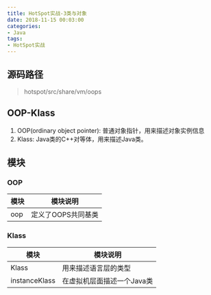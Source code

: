 ```yaml
---
title: HotSpot实战-3类与对象
date: 2018-11-15 00:03:00
categories:
- Java
tags:
- HotSpot实战
---
```


## 源码路径
> hotspot/src/share/vm/oops

## OOP-Klass
1. OOP(ordinary object pointer): 普通对象指针，用来描述对象实例信息
2. Klass: Java类的C++对等体，用来描述Java类。

## 模块
### OOP
|模块|模块说明|
|-|-|
|oop|定义了OOPS共同基类|

### Klass
|模块|模块说明|
|-|-|
|Klass|用来描述语言层的类型|
|instanceKlass|在虚拟机层面描述一个Java类|